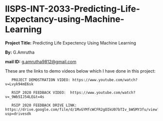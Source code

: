 # llSPS-INT-2033-Predicting-Life-Expectancy-using-Machine-Learning

**Project Title:** Predicting Life Expectency Using Machine Learning

**By:** G.Amrutha

**mail ID:** g.amrutha9812@gmail.com
  
  These are the links to  demo videos below which I have done in this project:
  
       PROJECT DEMOSTRATION VIDEO: https://www.youtube.com/watch?v=Lvyk94mE6sk
       
       RSIP 2020 FEEDBACK VIDEO:  https://www.youtube.com/watch?v=_9Wb5IJ54LE&t=4s
       
       RSIP 2020 FEEDBACK DRIVE LINK:  https://drive.google.com/file/d/1MvGYMfcWCFR2gOIkU07bTIv_bWSMY3fu/view?usp=drivesdk
